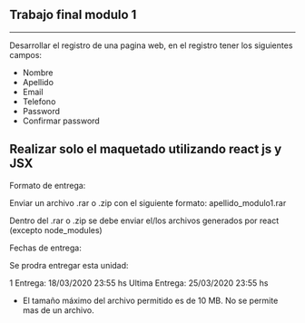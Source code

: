 ## Trabajo final modulo 1
-------------------------
Desarrollar el registro de una pagina web, en el registro tener los siguientes campos:

- Nombre
- Apellido
- Email
- Telefono
- Password
- Confirmar password

Realizar solo el maquetado utilizando react js y JSX
-----------------------------------------------------
Formato de entrega:

Enviar un archivo .rar o .zip con el siguiente formato: apellido_modulo1.rar

Dentro del .rar o .zip se debe enviar el/los archivos generados por react (excepto node_modules)

Fechas de entrega:

Se prodra entregar esta unidad:

1 Entrega: 18/03/2020 23:55 hs
Ultima Entrega: 25/03/2020 23:55 hs
* El tamaño máximo del archivo permitido es de 10 MB. No se permite mas de un archivo.